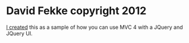 # David Fekke copyright 2012

[I created](http://fekke.com/blog) this as a sample of how you can use MVC 4 with a JQuery and JQuery UI.
